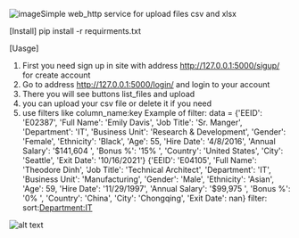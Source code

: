 ![image](https://github.com/graffwinterfield/HTTP_SERVICE_TEST/assets/110451740/994146ce-3a18-4370-95a4-f8da81598c23)Simple web_http service for upload files csv and xlsx


[Install]
pip install -r requirments.txt

[Uasge]
1. First you  need sign up in site with address http://127.0.0.1:5000/sigup/ for create account 
2. Go to address http://127.0.0.1:5000/login/ and login to your account
3. There you will see buttons list_files and upload
4. you can upload your csv file or delete it if you need
5. use filters like column_name:key
Example of filter:
data = {'EEID': 'E02387', 'Full Name': 'Emily Davis', 'Job Title': 'Sr. Manger', 'Department': 'IT', 'Business Unit': 'Research & Development', 'Gender': 'Female', 'Ethnicity': 'Black', 'Age': 55, 'Hire Date': '4/8/2016', 'Annual Salary': '$141,604 ', 'Bonus %': '15% ', 'Country': 'United States', 'City': 'Seattle', 'Exit Date': '10/16/2021'}
{'EEID': 'E04105', 'Full Name': 'Theodore Dinh', 'Job Title': 'Technical Architect', 'Department': 'IT', 'Business Unit': 'Manufacturing', 'Gender': 'Male', 'Ethnicity': 'Asian', 'Age': 59, 'Hire Date': '11/29/1997', 'Annual Salary': '$99,975 ', 'Bonus %': '0% ', 'Country': 'China', 'City': 'Chongqing', 'Exit Date': nan}
filter: <Full Name:Emily Davis> sort:<Department:IT>

![alt text]([http://url/to/img.png](https://github.com/graffwinterfield/HTTP_SERVICE_TEST/assets/110451740/ec0147f8-4993-474c-9c1f-45d0e91286a9)https://github.com/graffwinterfield/HTTP_SERVICE_TEST/assets/110451740/ec0147f8-4993-474c-9c1f-45d0e91286a9)
